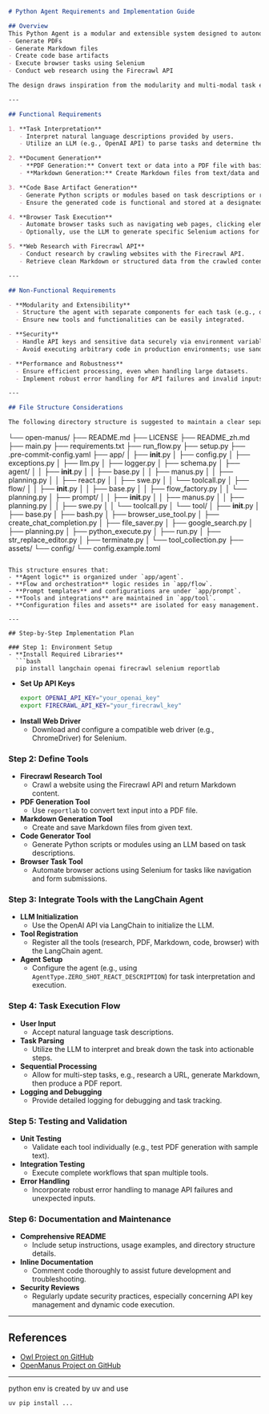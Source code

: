 ```markdown
# Python Agent Requirements and Implementation Guide

## Overview
This Python Agent is a modular and extensible system designed to autonomously or semi-autonomously execute various tasks. The agent leverages an LLM (e.g., OpenAI) and tools orchestrated via the LangChain framework to:
- Generate PDFs
- Generate Markdown files
- Create code base artifacts
- Execute browser tasks using Selenium
- Conduct web research using the Firecrawl API

The design draws inspiration from the modularity and multi-modal task execution of the [Owl Project](https://github.com/camel-ai/owl.git) and [OpenManus](https://github.com/mannaandpoem/OpenManus).

---

## Functional Requirements

1. **Task Interpretation**
   - Interpret natural language descriptions provided by users.
   - Utilize an LLM (e.g., OpenAI API) to parse tasks and determine the required actions.

2. **Document Generation**
   - **PDF Generation:** Convert text or data into a PDF file with basic formatting using libraries like `reportlab`.
   - **Markdown Generation:** Create Markdown files from text/data and save them to specified paths.

3. **Code Base Artifact Generation**
   - Generate Python scripts or modules based on task descriptions or research findings.
   - Ensure the generated code is functional and stored at a designated location.

4. **Browser Task Execution**
   - Automate browser tasks such as navigating web pages, clicking elements, or filling forms using Selenium.
   - Optionally, use the LLM to generate specific Selenium actions for complex workflows.

5. **Web Research with Firecrawl API**
   - Conduct research by crawling websites with the Firecrawl API.
   - Retrieve clean Markdown or structured data from the crawled content for further processing.

---

## Non-Functional Requirements

- **Modularity and Extensibility**
  - Structure the agent with separate components for each task (e.g., document generation, code generation, browser automation, research).
  - Ensure new tools and functionalities can be easily integrated.

- **Security**
  - Handle API keys and sensitive data securely via environment variables.
  - Avoid executing arbitrary code in production environments; use sandboxing or predefined actions.

- **Performance and Robustness**
  - Ensure efficient processing, even when handling large datasets.
  - Implement robust error handling for API failures and invalid inputs.

---

## File Structure Considerations

The following directory structure is suggested to maintain a clear separation of concerns, inspired by [OpenManus](https://github.com/mannaandpoem/OpenManus):

```
└── open-manus/
    ├── README.md
    ├── LICENSE
    ├── README_zh.md
    ├── main.py
    ├── requirements.txt
    ├── run_flow.py
    ├── setup.py
    ├── .pre-commit-config.yaml
    ├── app/
    │   ├── __init__.py
    │   ├── config.py
    │   ├── exceptions.py
    │   ├── llm.py
    │   ├── logger.py
    │   ├── schema.py
    │   ├── agent/
    │   │   ├── __init__.py
    │   │   ├── base.py
    │   │   ├── manus.py
    │   │   ├── planning.py
    │   │   ├── react.py
    │   │   ├── swe.py
    │   │   └── toolcall.py
    │   ├── flow/
    │   │   ├── __init__.py
    │   │   ├── base.py
    │   │   ├── flow_factory.py
    │   │   └── planning.py
    │   ├── prompt/
    │   │   ├── __init__.py
    │   │   ├── manus.py
    │   │   ├── planning.py
    │   │   ├── swe.py
    │   │   └── toolcall.py
    │   └── tool/
    │       ├── __init__.py
    │       ├── base.py
    │       ├── bash.py
    │       ├── browser_use_tool.py
    │       ├── create_chat_completion.py
    │       ├── file_saver.py
    │       ├── google_search.py
    │       ├── planning.py
    │       ├── python_execute.py
    │       ├── run.py
    │       ├── str_replace_editor.py
    │       ├── terminate.py
    │       └── tool_collection.py
    ├── assets/
    └── config/
        └── config.example.toml
```

This structure ensures that:
- **Agent logic** is organized under `app/agent`.
- **Flow and orchestration** logic resides in `app/flow`.
- **Prompt templates** and configurations are under `app/prompt`.
- **Tools and integrations** are maintained in `app/tool`.
- **Configuration files and assets** are isolated for easy management.

---

## Step-by-Step Implementation Plan

### Step 1: Environment Setup
- **Install Required Libraries**
  ```bash
  pip install langchain openai firecrawl selenium reportlab
  ```
- **Set Up API Keys**
  ```bash
  export OPENAI_API_KEY="your_openai_key"
  export FIRECRAWL_API_KEY="your_firecrawl_key"
  ```
- **Install Web Driver**
  - Download and configure a compatible web driver (e.g., ChromeDriver) for Selenium.

### Step 2: Define Tools
- **Firecrawl Research Tool**
  - Crawl a website using the Firecrawl API and return Markdown content.
- **PDF Generation Tool**
  - Use `reportlab` to convert text input into a PDF file.
- **Markdown Generation Tool**
  - Create and save Markdown files from given text.
- **Code Generator Tool**
  - Generate Python scripts or modules using an LLM based on task descriptions.
- **Browser Task Tool**
  - Automate browser actions using Selenium for tasks like navigation and form submissions.

### Step 3: Integrate Tools with the LangChain Agent
- **LLM Initialization**
  - Use the OpenAI API via LangChain to initialize the LLM.
- **Tool Registration**
  - Register all the tools (research, PDF, Markdown, code, browser) with the LangChain agent.
- **Agent Setup**
  - Configure the agent (e.g., using `AgentType.ZERO_SHOT_REACT_DESCRIPTION`) for task interpretation and execution.

### Step 4: Task Execution Flow
- **User Input**
  - Accept natural language task descriptions.
- **Task Parsing**
  - Utilize the LLM to interpret and break down the task into actionable steps.
- **Sequential Processing**
  - Allow for multi-step tasks, e.g., research a URL, generate Markdown, then produce a PDF report.
- **Logging and Debugging**
  - Provide detailed logging for debugging and task tracking.

### Step 5: Testing and Validation
- **Unit Testing**
  - Validate each tool individually (e.g., test PDF generation with sample text).
- **Integration Testing**
  - Execute complete workflows that span multiple tools.
- **Error Handling**
  - Incorporate robust error handling to manage API failures and unexpected inputs.

### Step 6: Documentation and Maintenance
- **Comprehensive README**
  - Include setup instructions, usage examples, and directory structure details.
- **Inline Documentation**
  - Comment code thoroughly to assist future development and troubleshooting.
- **Security Reviews**
  - Regularly update security practices, especially concerning API key management and dynamic code execution.

---

## References

- [Owl Project on GitHub](https://github.com/camel-ai/owl.git)
- [OpenManus Project on GitHub](https://github.com/mannaandpoem/OpenManus)

---

python env is created by uv and use
```
uv pip install ...
```